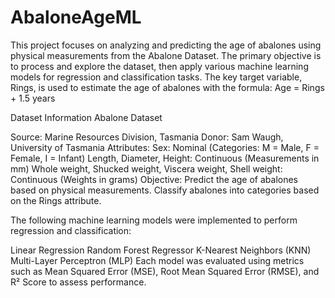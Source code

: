 # AbaloneAgeML
This project focuses on analyzing and predicting the age of abalones using physical measurements from the Abalone Dataset. The primary objective is to process and explore the dataset, then apply various machine learning models for regression and classification tasks. The key target variable, Rings, is used to estimate the age of abalones with the formula:
Age = Rings + 1.5 years

Dataset Information
Abalone Dataset

Source:
Marine Resources Division, Tasmania
Donor: Sam Waugh, University of Tasmania
Attributes:
Sex: Nominal (Categories: M = Male, F = Female, I = Infant)
Length, Diameter, Height: Continuous (Measurements in mm)
Whole weight, Shucked weight, Viscera weight, Shell weight: Continuous (Weights in grams)
Objective:
Predict the age of abalones based on physical measurements.
Classify abalones into categories based on the Rings attribute.

The following machine learning models were implemented to perform regression and classification:

Linear Regression
Random Forest Regressor
K-Nearest Neighbors (KNN)
Multi-Layer Perceptron (MLP)
Each model was evaluated using metrics such as Mean Squared Error (MSE), Root Mean Squared Error (RMSE), and R² Score to assess performance.
